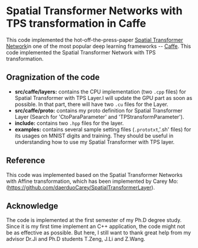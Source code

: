 # Spatial Transformer Networks with TPS transformation in Caffe

This code implemented the hot-off-the-press-paper [Spatial Transformer Network](http://arxiv.org/abs/1506.02025)in one of the most popular deep learning frameworks -- [Caffe](http://caffe.berkeleyvision.org/). This code implemented the Spatial Transformer Network with TPS transformation.

## Oragnization of the code

* **src/caffe/layers:** contains the CPU implementation (two `.cpp` files) for Spatial Transformer with TPS Layer.I will update the GPU part as soon as possible. In that part, there will have two `.cu` files for the Layer.
* **src/caffe/proto:** contains my proto definition for Spatial Transformer Layer (Search for 'CtoParaParameter' and 'TPStransformParameter').
* **include:** contains two `.hpp` files for the layer.
* **examples:** contains several sample setting files (`.prototxt`,'.sh' files) for its usages on MNIST digits and training. They should be useful in understanding how to use my Spatial Transformer with TPS layer. 

## Reference

This code was implemented based on the Spatial Transformer Networks with Affine transformation, which has been implemented by Carey Mo:(https://github.com/daerduoCarey/SpatialTransformerLayer). 

## Acknowledge
The code is implemented at the first semester of my Ph.D degree study. Since it is my first time implement an C++ application, the code might not be as effective as possible. But here, I still want to thank great help from my advisor Dr.Ji and Ph.D students T.Zeng, J.Li and Z.Wang.
